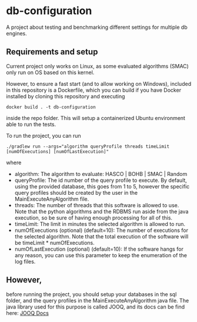 # db-configuration
A project about testing and benchmarking different settings for multiple db
engines.

## Requirements and setup
Current project only works on Linux, as some evaluated algorithms (SMAC) only run on OS based on this kernel.

However, to ensure a fast start (and to allow working on Windows), included in this repository is a Dockerfile, which you can build if you have Docker installed by cloning this repository and executing
```
docker build . -t db-configuration
```
inside the repo folder. 
This will setup a containerized Ubuntu environment able to run the tests.

To run the project, you can run
```
./gradlew run --args="algorithm queryProfile threads timeLimit [numOfExecutions] [numOfLastExecution]"
```

where
 - algorithm: The algorithm to evaluate: HASCO | BOHB | SMAC | Random
 - queryProfile: The id number of the query profile to execute. By default, using the 
   provided database, this goes from 1 to 5, however the specific query profiles should be
   created by the user in the MainExecuteAnyAlgorithm file.
 - threads: The number of threads that this software is allowed to use. Note that the python
   algorithms and the RDBMS run aside from the java execution, so be sure of having enough
   processing for all of this.
 - timeLimit: The limit in minutes the selected algorithm is allowed to run.
 - numOfExecutions (optional) (default=10): The number of executions for the selected algorithm.
   Note that the total execution of the software will be timeLimit * numOfExecutions.
 - numOfLastExecution (optional) (default=10): If the software hangs for any reason, you can
   use this parameter to keep the enumeration of the log files.

 ## However, 
before running the project, you should setup your databases in the sql folder,
and the query profiles in the MainExecuteAnyAlgorithm java file. The java library used for this purpose
is called JOOQ, and its docs can be find here: [JOOQ Docs](https://www.jooq.org)


   